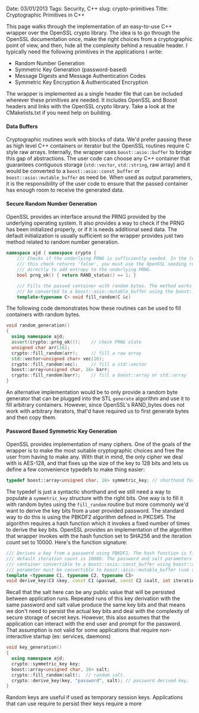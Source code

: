 Date: 03/01/2013
Tags: Security, C++
slug: crypto-primitives
Title: Cryptographic Primitives in C++

This page walks through the implementation of an easy-to-use C++ wrapper over the OpenSSL crypto
library. The idea is to go through the OpenSSL documentation once, make the right choices from a
cryptographic point of view, and then, hide all the complexity behind a resuable header. I typically
need the following primitives in the applications I write:

- Random Number Generation 
- Symmetric Key Generation (password-based)
- Message Digests and Message Authentication Codes
- Symmetric Key Encryption & Authenticated Encryption

The wrapper is implemented as a single header file that can be included wherever these primitives
are needed. It includes OpenSSL and Boost headers and links with the OpenSSL crypto library. Take a
look at the CMakelists.txt if you need help on building.

#### Data Buffers

Cryptographic routines work with blocks of data. We'd prefer passing these as high level C++
containers or iterator but the OpenSSL routines require C style raw arrays. Internally, the wrapper
uses ``boost::asio::buffer`` to bridge this gap of abstractions. The user code can choose any C++
container that guarantees contiguous storage (``std::vector``, ``std::string``, raw array) and it
would be converted to a ``boost::asio::const_buffer`` or ``boost::asio::mutable_buffer`` as need
be. When used as output parameters, it is the responsibility of the user code to ensure that the
passed container has enough room to receive the generated data.

#### Secure Random Number Generation

OpenSSL provides an interface around the PRNG provided by the underlying operating system. It also
provides a way to check if the PRNG has been initialized properly, or if it is needs additional seed
data. The default initialization is usually sufficient so the wrapper provides just two method
related to random number generation.

``` c++
namespace ajd { namespace crypto {
    /// Checks if the underlying PRNG is sufficiently seeded. In the (exceptional) situation where
    /// this check returns 'false', you must use the OpenSSL seeding routines RAND_seed, RAND_add
    /// directly to add entropy to the underlying PRNG.
    bool prng_ok() { return RAND_status() == 1; }

    /// Fills the passed container with random bytes. The method works with any container that can
    /// be converted to a boost::asio::mutable_buffer using the boost::asio::buffer helper.
    template<typename C> void fill_random(C &c)
```

The following code demonstrates how these routines can be used to fill containers with random bytes.

``` c++
void random_generation()
{
  using namespace ajd;
  assert(crypto::prng_ok());    // check PRNG state
  unsigned char arr[16];
  crypto::fill_random(arr);     // fill a raw array
  std::vector<unsigned char> vec(16);
  crypto::fill_random(vec);     // fill a std::vector
  boost::array<unsigned char, 16> barr;
  crypto::fill_random(barr);    // fill a boost::array or std::array
}
``` 

An alternative implementation would be to only provide a random byte generator that can be plugged
into the STL `generate` algorithm and use it to fill arbitrary containers. However, since OpenSSL's
RAND_bytes does not work with arbitrary iterators, that'd have required us to first generate bytes
and then copy them.

#### Password Based Symmetric Key Generation

OpenSSL provides implementation of many ciphers. One of the goals of the wrapper is to make the most
suitable cryptographic choices and free the user from having to make any. With that in mind, the
only cipher we deal with is AES-128, and that fixes up the size of the key to 128 bits and lets us
define a few convenience typedefs to make thing easier:

``` c++
typedef boost::array<unsigned char, 16> symmetric_key; // shorthand for AES-128 key
```

The typedef is just a syntactic shorthand and we still need a way to populate a `symmetric_key`
structure with the right bits. One way is to fill it with random bytes using the `fill_random`
routine but more commonly we'd want to derive the key bits from a user provided password. The
standard way to do this is using the PBKDF2 algorithm defined in PKCS#5. The algorithm requires a
hash function which it invokes a fixed number of times to derive the key bits. OpenSSL provides an
implementation of the algorithm that wrapper invokes with the hash function set to SHA256 and the
iteration count set to 10000. Here's the function signature:

``` c++
/// Derives a key from a password using PBKDF2. The hash function is fixed to SHA256 and the
/// default iteration count is 10000. The password and salt parameters can be any contiguous
/// container convertible to a boost::asio::const_buffer using boost::asio::buffer. The key
/// parameter must be convertible to boost::asio::mutable_buffer (use symmetric_key).
template <typename C1, typename C2, typename C3>
void derive_key(C3 &key, const C1 &passwd, const C2 &salt, int iterations = 10000)
```

Recall that the salt here can be any public value that will be persisted between application
runs. Repeated runs of this key derivation with the same password and salt value produce the same
key bits and that means we don't need to persist the actual key bits and deal with the complexity of
secure storage of secret keys. However, this also assumes that the application can interact with the
end user and prompt for the password. That assumption is not valid for some applications that
require non-interactive startup (ex: services, daemons)

``` c++
void key_generation()
{
  using namespace ajd;
  crypto::symmetric_key key;
  boost::array<unsigned char, 16> salt;
  crypto::fill_random(salt);  // random salt.
  crypto::derive_key(key, "password", salt); // password derived key.
}
```

Random keys are useful if used as temporary session keys. Appilcations that can use  require to persist
their keys require a more
